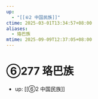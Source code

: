 ```yaml
---
up:
  - "[[⑥2 中国民族]]"
ctime: 2025-03-01T13:34:57+08:00
aliases:
  - 珞巴族
mtime: 2025-09-09T12:37:05+08:00
---
```


# ⑥277 珞巴族

- up: [[⑥2 中国民族]]
